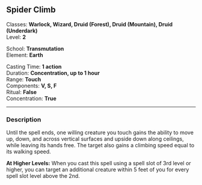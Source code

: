 ## Spider Climb

Classes: **Warlock, Wizard, Druid (Forest), Druid (Mountain), Druid (Underdark)**  
Level: **2**  

School: **Transmutation**  
Element: **Earth**  

Casting Time: **1 action**  
Duration: **Concentration, up to 1 hour**  
Range: **Touch**  
Components: **V, S, F**  
Ritual: **False**  
Concentration: **True**  

------

### Description

Until the spell ends, one willing creature you touch gains the ability to move up, down, and across vertical surfaces and upside down along ceilings, while leaving its hands free. The target also gains a climbing speed equal to its walking speed.

**At Higher Levels:** When you cast this spell using a spell slot of 3rd level or higher, you can target an additional creature within 5 feet of you for every spell slot level above the 2nd.